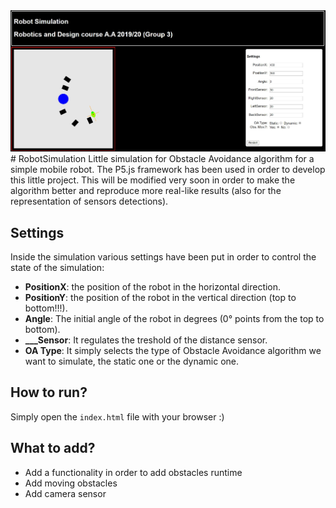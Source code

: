 <img src="sim.jpg"/>
# RobotSimulation
Little simulation for Obstacle Avoidance algorithm for a simple mobile robot. The P5.js framework has been used in order to develop this little project. This will be modified very soon in order to make the algorithm better and reproduce more real-like results (also for the representation of sensors detections).

## Settings 
Inside the simulation various settings have been put in order to control the state of the simulation:<br>
- **PositionX**: the position of the robot in the horizontal direction.<br>
- **PositionY**: the position of the robot in the vertical direction (top to bottom!!!).<br>
- **Angle**: The initial angle of the robot in degrees (0° points from the top to bottom).<br>
- **___Sensor**: It regulates the treshold of the distance sensor.<br>
- **OA Type**: It simply selects the type of Obstacle Avoidance algorithm we want to simulate, the static one or the dynamic one.<br>

## How to run?
Simply open the `index.html` file with your browser :)

## What to add?
- Add a functionality in order to add obstacles runtime
- Add moving obstacles
- Add camera sensor
